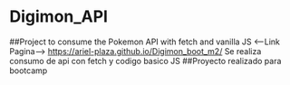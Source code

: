 # Digimon_API
##Project to consume the Pokemon API with fetch and vanilla JS
<--Link Pagina-->
https://ariel-plaza.github.io/Digimon_boot_m2/
Se realiza consumo de api con fetch y codigo basico JS
##Proyecto realizado para bootcamp
